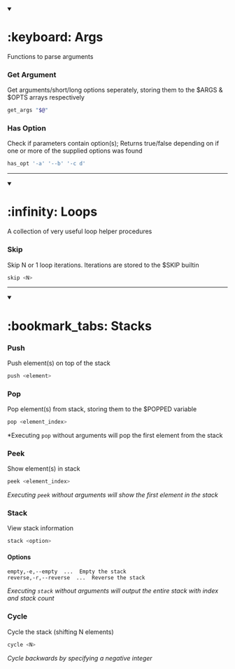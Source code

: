 <details open><summary><h1>:keyboard: Args</h1></summary>

Functions to parse arguments

### Get Argument
Get arguments/short/long options seperately, storing them to the $ARGS & $OPTS arrays respectively
```bash
get_args "$@"
```

### Has Option
Check if parameters contain option(s); Returns true/false depending on if one or more of the supplied options was found
```bash
has_opt '-a' '--b' '-c d'
```
---
</details>

<details open><summary><h1>:infinity: Loops</h1></summary>

A collection of very useful loop helper procedures

### Skip
Skip N or 1 loop iterations. Iterations are stored to the $SKIP builtin
```bash
skip <N>
```
---
</details>


<details open><summary><h1>:bookmark_tabs: Stacks</h1></summary>

### Push
Push element(s) on top of the stack
```bash
push <element>
```

### Pop
Pop element(s) from stack, storing them to the $POPPED variable
```bash
pop <element_index>
```

*Executing `pop` without arguments will pop the first element from the stack

### Peek
Show element(s) in stack
```bash
peek <element_index>
```

*Executing `peek` without arguments will show the first element in the stack*

### Stack
View stack information
```bash
stack <option>
```

#### Options
```
empty,-e,--empty  ...  Empty the stack
reverse,-r,--reverse  ...  Reverse the stack
```

*Executing `stack` without arguments will output the entire stack with index and stack count*

### Cycle
Cycle the stack (shifting N elements)
```bash
cycle <N>
```

*Cycle backwards by specifying a negative integer*
</details>
